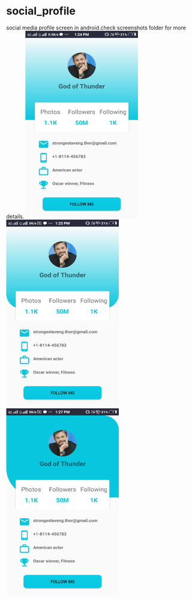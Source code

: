 # social_profile
social media profile screen in android.check screenshots folder for more details.
  <img src="screenshots/Screenshot_20201120_132436.png" width=300 height=500 />
<img src="screenshots/Screenshot_20201120_132525.png" width=300 height=500 />  <img src="screenshots/Screenshot_20201120_132704.png" width=300 height=500 />
